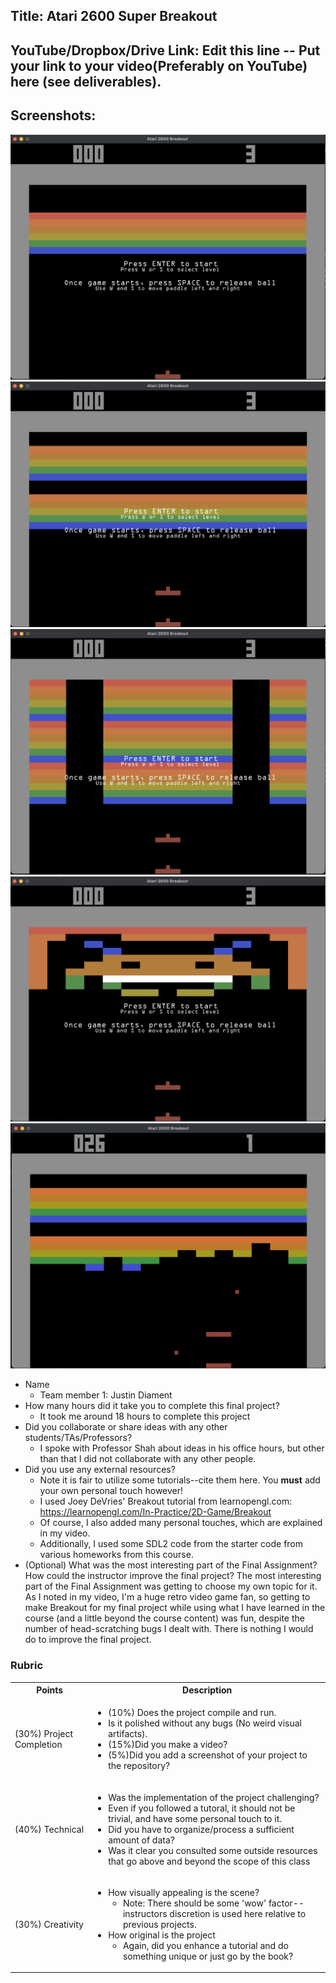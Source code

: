 ## Title: Atari 2600 Super Breakout

## YouTube/Dropbox/Drive Link: Edit this line -- Put your link to your video(Preferably on YouTube) here (see deliverables).

## Screenshots:
![Level1](screenshots/level1.png)
![Level2](screenshots/level2.png)
![Level3](screenshots/level3.png)
![Level4](screenshots/level4.png)
![In Action](screenshots/in_action.png)


* Name
  * Team member 1: Justin Diament
* How many hours did it take you to complete this final project? 
  * It took me around 18 hours to complete this project
* Did you collaborate or share ideas with any other students/TAs/Professors?
  * I spoke with Professor Shah about ideas in his office hours, but other than that I did not collaborate with any other people.
* Did you use any external resources? 
  * Note it is fair to utilize some tutorials--cite them here. You **must** add your own personal touch however!
  * I used Joey DeVries' Breakout tutorial from learnopengl.com: https://learnopengl.com/In-Practice/2D-Game/Breakout 
  * Of course, I also added many personal touches, which are explained in my video. 
  * Additionally, I used some SDL2 code from the starter code from various homeworks from this course.
* (Optional) What was the most interesting part of the Final Assignment? How could the instructor improve the final project?
  The most interesting part of the Final Assignment was getting to choose my own topic for it. As I noted in my video, I'm a huge retro video game fan, so getting to make Breakout for my final project while using what I have learned in the course (and a little beyond the course content) was fun, despite the number of head-scratching bugs I dealt with. There is nothing I would do to improve the final project.

### Rubric

<table>
  <tbody>
    <tr>
      <th>Points</th>
      <th align="center">Description</th>
    </tr>
    <tr>
      <td>(30%) Project Completion</td>
     <td align="left"><ul><li>(10%) Does the project compile and run.</li><li>Is it polished without any bugs (No weird visual artifacts).</li><li>(15%)Did you make a video?</li><li>(5%)Did you add a screenshot of your project to the repository?</li></ul></td>
    </tr>
    <tr>
      <td>(40%) Technical</td>
      <td align="left"><ul><li>Was the implementation of the project challenging?</li><li>Even if you followed a tutoral, it should not be trivial, and have some personal touch to it.</li><li>Did you have to organize/process a sufficient amount of data?</li><li>Was it clear you consulted some outside resources that go above and beyond the scope of this class</li></ul></td>
    </tr>
    <tr>
      <td>(30%) Creativity</td>
      <td align="left"><ul><li>How visually appealing is the scene?<ul><li>Note: There should be some 'wow' factor--instructors discretion is used here relative to previous projects.</li></ul></li><li>How original is the project<ul><li>Again, did you enhance a tutorial and do something unique or just go by the book?</li></ul></li></ul></td>
    </tr>
  </tbody>
</table>
